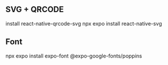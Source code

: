 

## SVG + QRCODE

install react-native-qrcode-svg
npx expo install react-native-svg

## Font

npx expo install expo-font @expo-google-fonts/poppins
